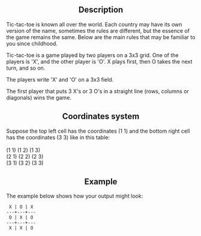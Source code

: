 <h2 style="text-align: center;">Description</h2>

<p>Tic-tac-toe is known all over the world. Each country may have its own version of the name, sometimes the rules are different, but the essence of the game remains the same. Below are the main rules that may be familiar to you since childhood.</p>

<p>Tic-tac-toe is a game played by two players on a 3x3 grid. One of the players is 'X', and the other player is 'O'. X plays first, then O takes the next turn, and so on.</p>

<p>The players write 'X' and 'O' on a 3x3 field.</p>

<p>The first player that puts 3 X's or 3 O's in a straight line (rows, columns or diagonals) wins the game.</p>

<h2 style="text-align: center;">Coordinates system</h2>

<p>Suppose the top left cell has the coordinates (1 1) and the bottom right cell has the coordinates (3 3) like in this table:<br>
<br>
(1 1) (1 2) (1 3)<br>
(2 1) (2 2) (2 3)<br>
(3 1) (3 2) (3 3)</p>

<h2 style="text-align: center;">Example</h2>

<p>The example below shows how your output might look:</p>

<pre><code class="language-no-highlight"> X | O | X
---+---+---
 O | X | O
---+---+---
 X | X | O </code></pre>
